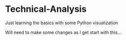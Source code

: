 # Technical-Analysis
Just learning the basics with some Python visualization

Will need to make some changes as I get start with this...
